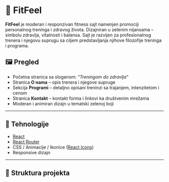 # 💪 FitFeel

**FitFeel** je moderan i responzivan fitness sajt namenjen promociji personalnog treninga i zdravog života. Dizajniran u zelenim nijansama – simbolu zdravlja, vitalnosti i balansa. Sajt je razvijen za profesionalnog trenera i njegovu suprugu sa ciljem predstavljanja njihove filozofije treninga i programa.

## 🖼️ Pregled

- Početna stranica sa sloganom: _"Treningom do zdravlja"_
- Stranica **O nama** – opis trenera i njegove supruge
- Sekcija **Programi** – detaljno opisani treninzi sa trajanjem, intenzitetom i cenom
- Stranica **Kontakt** – kontakt forma i linkovi ka društvenim mrežama
- Moderan i animiran dizajn u tematski zelenoj boji

---

## 🔧 Tehnologije

- [React](https://reactjs.org/)
- [React Router](https://reactrouter.com/)
- CSS / Animacije / Ikonice ([React Icons](https://react-icons.github.io/react-icons/))
- Responsive dizajn

---

## 📂 Struktura projekta

